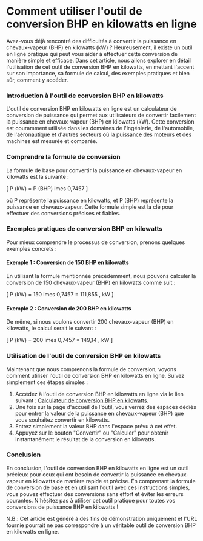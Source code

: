 Comment utiliser l'outil de conversion BHP en kilowatts en ligne
================================================================

Avez-vous déjà rencontré des difficultés à convertir la puissance en chevaux-vapeur (BHP) en kilowatts (kW) ? Heureusement, il existe un outil en ligne pratique qui peut vous aider à effectuer cette conversion de manière simple et efficace. Dans cet article, nous allons explorer en détail l'utilisation de cet outil de conversion BHP en kilowatts, en mettant l'accent sur son importance, sa formule de calcul, des exemples pratiques et bien sûr, comment y accéder.

### Introduction à l'outil de conversion BHP en kilowatts

L'outil de conversion BHP en kilowatts en ligne est un calculateur de conversion de puissance qui permet aux utilisateurs de convertir facilement la puissance en chevaux-vapeur (BHP) en kilowatts (kW). Cette conversion est couramment utilisée dans les domaines de l'ingénierie, de l'automobile, de l'aéronautique et d'autres secteurs où la puissance des moteurs et des machines est mesurée et comparée.

### Comprendre la formule de conversion

La formule de base pour convertir la puissance en chevaux-vapeur en kilowatts est la suivante :

\[ P (kW) = P (BHP) imes 0,7457 \]

où P représente la puissance en kilowatts, et P (BHP) représente la puissance en chevaux-vapeur. Cette formule simple est la clé pour effectuer des conversions précises et fiables.

### Exemples pratiques de conversion BHP en kilowatts

Pour mieux comprendre le processus de conversion, prenons quelques exemples concrets :

#### Exemple 1 : Conversion de 150 BHP en kilowatts

En utilisant la formule mentionnée précédemment, nous pouvons calculer la conversion de 150 chevaux-vapeur (BHP) en kilowatts comme suit :

\[ P (kW) = 150 imes 0,7457 = 111,855 , kW \]

#### Exemple 2 : Conversion de 200 BHP en kilowatts

De même, si nous voulons convertir 200 chevaux-vapeur (BHP) en kilowatts, le calcul serait le suivant :

\[ P (kW) = 200 imes 0,7457 = 149,14 , kW \]

### Utilisation de l'outil de conversion BHP en kilowatts

Maintenant que nous comprenons la formule de conversion, voyons comment utiliser l'outil de conversion BHP en kilowatts en ligne. Suivez simplement ces étapes simples :

1. Accédez à l'outil de conversion BHP en kilowatts en ligne via le lien suivant : [Calculateur de conversion BHP en kilowatts](https://www.onlinecalculatorsfree.com/fr/convert/bhp-to-kilowatts.html).
2. Une fois sur la page d'accueil de l'outil, vous verrez des espaces dédiés pour entrer la valeur de la puissance en chevaux-vapeur (BHP) que vous souhaitez convertir en kilowatts.
3. Entrez simplement la valeur BHP dans l'espace prévu à cet effet.
4. Appuyez sur le bouton "Convertir" ou "Calculer" pour obtenir instantanément le résultat de la conversion en kilowatts.

### Conclusion

En conclusion, l'outil de conversion BHP en kilowatts en ligne est un outil précieux pour ceux qui ont besoin de convertir la puissance en chevaux-vapeur en kilowatts de manière rapide et précise. En comprenant la formule de conversion de base et en utilisant l'outil avec ces instructions simples, vous pouvez effectuer des conversions sans effort et éviter les erreurs courantes. N'hésitez pas à utiliser cet outil pratique pour toutes vos conversions de puissance BHP en kilowatts !

N.B.: Cet article est généré à des fins de démonstration uniquement et l'URL fournie pourrait ne pas correspondre à un véritable outil de conversion BHP en kilowatts en ligne.